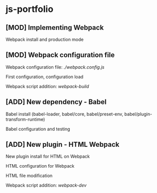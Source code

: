 # js-portfolio

## [MOD] Implementing Webpack

Webpack install and production mode

## [MOD] Webpack configuration file

Webpack configuration file: *./webpack.config.js*

First configuration, configuration load

Webpack script addition: *webpack-build*

## [ADD] New dependency - Babel

Babel install (babel-loader, babel/core, babel/preset-env, babel/plugin-transform-runtime)

Babel configuration and testing

## [ADD] New plugin - HTML Webpack

New plugin install for HTML on Webpack

HTML configuration for Webpack

HTML file modification

Webpack script addition: *webpack-dev*
